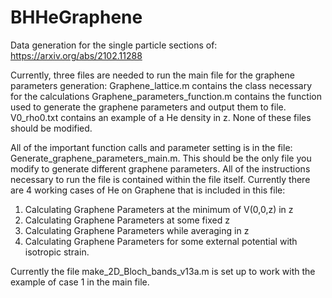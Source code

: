 # BHHeGraphene

Data generation for the single particle sections of: https://arxiv.org/abs/2102.11288

Currently, three files are needed to run the main file for the graphene parameters generation:
Graphene_lattice.m contains the class necessary for the calculations
Graphene_parameters_function.m contains the function used to generate the graphene parameters and output them to file.
V0_rho0.txt contains an example of a He density in z.
None of these files should be modified.

All of the important function calls and parameter setting is in the file: Generate_graphene_parameters_main.m. This should be the only file you modify to generate different graphene parameters. All of the instructions necessary to run the file is contained within the file itself.
Currently there are 4 working cases of He on Graphene that is included in this file:
1) Calculating Graphene Parameters at the minimum of V(0,0,z) in z
2) Calculating Graphene Parameters at some fixed z
3) Calculating Graphene Parameters while averaging in z
4) Calculating Graphene Parameters for some external potential with isotropic strain.


Currently the file make_2D_Bloch_bands_v13a.m is set up to work with the example of case 1 in the main file.
